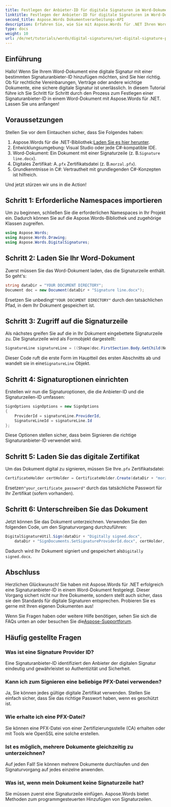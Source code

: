 ```yaml
---
title: Festlegen der Anbieter-ID für digitale Signaturen im Word-Dokument
linktitle: Festlegen der Anbieter-ID für digitale Signaturen im Word-Dokument
second_title: Aspose.Words Dokumentverarbeitungs-API
description: Erfahren Sie, wie Sie mit Aspose.Words für .NET Ihren Word-Dokumenten mit einer bestimmten Signaturanbieter-ID sicher eine digitale Signatur hinzufügen.
type: docs
weight: 10
url: /de/net/tutorials/words/digital-signatures/set-digital-signature-provider-id/
---
```

## Einführung

Hallo! Wenn Sie Ihrem Word-Dokument eine digitale Signatur mit einer bestimmten Signaturanbieter-ID hinzufügen möchten, sind Sie hier richtig. Ob für rechtliche Vereinbarungen, Verträge oder andere wichtige Dokumente, eine sichere digitale Signatur ist unerlässlich. In diesem Tutorial führe ich Sie Schritt für Schritt durch den Prozess zum Festlegen einer Signaturanbieter-ID in einem Word-Dokument mit Aspose.Words für .NET. Lassen Sie uns anfangen!

## Voraussetzungen

Stellen Sie vor dem Eintauchen sicher, dass Sie Folgendes haben:

1.  Aspose.Words für die .NET-Bibliothek:[Laden Sie es hier herunter](https://releases.aspose.com/words/net/).
2. Entwicklungsumgebung: Visual Studio oder jede C#-kompatible IDE.
3.  Word-Dokument: Ein Dokument mit einer Signaturzeile (z. B.`Signature line.docx`).
4.  Digitales Zertifikat: A`.pfx` Zertifikatsdatei (z. B.`morzal.pfx`).
5. Grundkenntnisse in C#: Vertrautheit mit grundlegenden C#-Konzepten ist hilfreich.

Und jetzt stürzen wir uns in die Action!

## Schritt 1: Erforderliche Namespaces importieren

Um zu beginnen, schließen Sie die erforderlichen Namespaces in Ihr Projekt ein. Dadurch können Sie auf die Aspose.Words-Bibliothek und zugehörige Klassen zugreifen.

```csharp
using Aspose.Words;
using Aspose.Words.Drawing;
using Aspose.Words.DigitalSignatures;
```

## Schritt 2: Laden Sie Ihr Word-Dokument

Zuerst müssen Sie das Word-Dokument laden, das die Signaturzeile enthält. So geht's:

```csharp
string dataDir = "YOUR DOCUMENT DIRECTORY";
Document doc = new Document(dataDir + "Signature line.docx");
```

 Ersetzen Sie unbedingt`"YOUR DOCUMENT DIRECTORY"` durch den tatsächlichen Pfad, in dem Ihr Dokument gespeichert ist.

## Schritt 3: Zugriff auf die Signaturzeile

Als nächstes greifen Sie auf die in Ihr Dokument eingebettete Signaturzeile zu. Die Signaturzeile wird als Formobjekt dargestellt:

```csharp
SignatureLine signatureLine = ((Shape)doc.FirstSection.Body.GetChild(NodeType.Shape, 0, true)).SignatureLine;
```

 Dieser Code ruft die erste Form im Hauptteil des ersten Abschnitts ab und wandelt sie in eine`SignatureLine` Objekt.

## Schritt 4: Signaturoptionen einrichten

Erstellen wir nun die Signaturoptionen, die die Anbieter-ID und die Signaturzeilen-ID umfassen:

```csharp
SignOptions signOptions = new SignOptions
{
    ProviderId = signatureLine.ProviderId,
    SignatureLineId = signatureLine.Id
};
```

Diese Optionen stellen sicher, dass beim Signieren die richtige Signaturanbieter-ID verwendet wird.

## Schritt 5: Laden Sie das digitale Zertifikat

 Um das Dokument digital zu signieren, müssen Sie Ihre`.pfx` Zertifikatsdatei:

```csharp
CertificateHolder certHolder = CertificateHolder.Create(dataDir + "morzal.pfx", "your_certificate_password");
```

 Ersetzen`"your_certificate_password"` durch das tatsächliche Passwort für Ihr Zertifikat (sofern vorhanden).

## Schritt 6: Unterschreiben Sie das Dokument

Jetzt können Sie das Dokument unterzeichnen. Verwenden Sie den folgenden Code, um den Signaturvorgang durchzuführen:

```csharp
DigitalSignatureUtil.Sign(dataDir + "Digitally signed.docx",
    dataDir + "SignDocuments.SetSignatureProviderId.docx", certHolder, signOptions);
```

 Dadurch wird Ihr Dokument signiert und gespeichert als`Digitally signed.docx`.

## Abschluss

Herzlichen Glückwunsch! Sie haben mit Aspose.Words für .NET erfolgreich eine Signaturanbieter-ID in einem Word-Dokument festgelegt. Dieser Vorgang sichert nicht nur Ihre Dokumente, sondern stellt auch sicher, dass sie den Standards für digitale Signaturen entsprechen. Probieren Sie es gerne mit Ihren eigenen Dokumenten aus!

 Wenn Sie Fragen haben oder weitere Hilfe benötigen, sehen Sie sich die FAQs unten an oder besuchen Sie die[Aspose-Supportforum](https://forum.aspose.com/c/words/8).

## Häufig gestellte Fragen

### Was ist eine Signature Provider ID?

Eine Signaturanbieter-ID identifiziert den Anbieter der digitalen Signatur eindeutig und gewährleistet so Authentizität und Sicherheit.

### Kann ich zum Signieren eine beliebige PFX-Datei verwenden?

Ja, Sie können jedes gültige digitale Zertifikat verwenden. Stellen Sie einfach sicher, dass Sie das richtige Passwort haben, wenn es geschützt ist.

### Wie erhalte ich eine PFX-Datei?

Sie können eine PFX-Datei von einer Zertifizierungsstelle (CA) erhalten oder mit Tools wie OpenSSL eine solche erstellen.

### Ist es möglich, mehrere Dokumente gleichzeitig zu unterzeichnen?

Auf jeden Fall! Sie können mehrere Dokumente durchlaufen und den Signaturvorgang auf jedes einzelne anwenden.

### Was ist, wenn mein Dokument keine Signaturzeile hat?

Sie müssen zuerst eine Signaturzeile einfügen. Aspose.Words bietet Methoden zum programmgesteuerten Hinzufügen von Signaturzeilen.